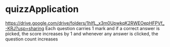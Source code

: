 # quizzApplication
https://drive.google.com/drive/folders/1hIfL_x3m0UpwkqK2RWEOepHFPVf_-KRJ?usp=sharing
Each question carries 1 mark and if a correct answer is picked, the score increases by 1 and whenever any answer is clicked, the question count increases
